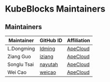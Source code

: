 # KubeBlocks Maintainers

## Maintainers

| Maintainer  | GitHub ID                               | Affiliation                              |
|-------------|-----------------------------------------|------------------------------------------|
| L.Dongming  | [ldming](https://github.com/ldming)     | [ApeCloud](https://github.com/apecloud/) |
| Ziang Guo   | [iziang](https://github.com/iziang)     | [ApeCloud](https://github.com/apecloud/) |
| Songlu Tsai | [nayutah](https://github.com/nayutah)   | [ApeCloud](https://github.com/apecloud/) |
| Wei Cao     | [weicao](https://github.com/weicao)     | [ApeCloud](https://github.com/apecloud/) |
